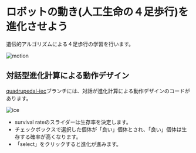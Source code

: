 # ロボットの動き(人工生命の４足歩行)を進化させよう
遺伝的アルゴリズムによる４足歩行の学習を行います。

![motion](https://github.com/user-attachments/assets/0b616276-939c-4298-b7f0-dfa5a91e1d46)

## 対話型進化計算による動作デザイン
[quadrupedal-iec](https://github.com/ibalaboratory/quadrupedal/tree/quadrupedal-iec)ブランチには、対話が進化計算による動作デザインのコードがあります。

![ice](https://github.com/user-attachments/assets/bdeaf40e-7abf-4163-8338-0834e5fec623)

- survival rateのスライダーは生存率を決定します。
- チェックボックスで選択した個体が「良い」個体とされ、「良い」個体は生存する確率が高くなります。
- 「select」をクリックすると進化が進みます。
